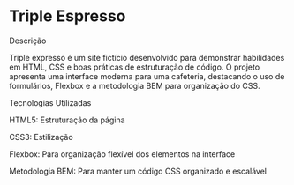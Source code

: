 # Triple Espresso

Descrição

Triple expresso é um site fictício desenvolvido para demonstrar habilidades em HTML, CSS e boas práticas de estruturação de código. O projeto apresenta uma interface moderna para uma cafeteria, destacando o uso de formulários, Flexbox e a metodologia BEM para organização do CSS.

Tecnologias Utilizadas

HTML5: Estruturação da página

CSS3: Estilização

Flexbox: Para organização flexível dos elementos na interface

Metodologia BEM: Para manter um código CSS organizado e escalável
